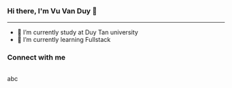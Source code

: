 ### Hi there, I'm Vu Van Duy 👋
<hr>
<ul>
  <li>🔭 I’m currently study at Duy Tan university</li>
  <li>🌱 I’m currently learning Fullstack</li>
</ul>

### Connect with me
<div style="display: flex">
  <p>a</p>
  <p>b</p>
  <p>c</p>
</div>
